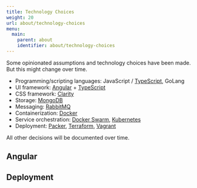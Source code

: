 ```yaml
---
title: Technology Choices
weight: 20
url: about/technology-choices
menu:
  main:
    parent: about
    identifier: about/technology-choices
---
```


Some opinionated assumptions and technology choices have been made. But this might change over time.

- Programming/scripting languages: JavaScript / [TypeScript](https://www.typescriptlang.org/), GoLang
- UI framework: [Angular](https://angular.io/) + [TypeScript](https://www.typescriptlang.org/)
- CSS framework: [Clarity](https://vmware.github.io/clarity/)
- Storage: [MongoDB](https://github.com/mongodb/mongo)
- Messaging: [RabbitMQ](https://www.rabbitmq.com/)
- Containerization: [Docker](https://www.docker.com/)
- Service orchestration: [Docker Swarm](https://docs.docker.com/engine/swarm/), [Kubernetes](https://kubernetes.io/)
- Deployment: [Packer](https://www.packer.io/), [Terraform](https://www.terraform.io/), [Vagrant](https://www.vagrantup.com/)

All other decisions will be documented over time.

## Angular

## Deployment
